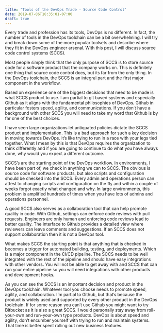```yaml
---
title: "Tools of the DevOps Trade - Source Code Control" 
date: 2019-07-06T10:35:01-07:00
draft: true
---
```


Every trade and profession has its tools, DevOps is no different.  In fact, the number of tools in the DevOps toolchain can be a bit overwhelming.  I will try and break down some of the more popular toolsets and describe where they fit in the DevOps engineer arsenal.  With this post, I will discuss source code control systems (SCCS).

Most people simply think that the only purpose of SCCS is to store source code for a software product that the company works on.  This is definitely one thing that source code control does, but its far from the only thing. In the DevOps toolchain, the SCCS is an integral part and the first major component in the workflow.

Based on experience one of the biggest decisions that need to be made is what SCCS product to use.  I am partial to git based systems and especially Github as it aligns with the fundamental philosophies of DevOps.  Github in particular fosters speed, agility, and communications.  If you don’t have a background with other SCCS you will need to take my word that Github is by far one of the best choices.

I have seen large organizations let antiquated policies dictate the SCCS product and implementation.  This is a bad approach for such a key decision in moving towards DevOps.  It’s like trying to run in a race with your legs tied together.  What I mean by this is that DevOps requires the organization to think differently and if you are going to continue to do what you have always done, why would you expect a different outcome.

SCCS’s are the starting point of the DevOps workflow.  In environments, I have been part of, we check in anything we can to SCCS.  The obvious is source code for software products, but also scripts and configuration should be checked into the SCCS.  Every admin and operations person can attest to changing scripts and configuration on the fly and within a couple of weeks forgot exactly what changed and why.  In large environments, this problem is amplified hundreds of times when you have lots of admins and operations personnel.

A good SCCS also serves as a collaboration tool that can help promote quality in code.  With Github, settings can enforce code reviews with pull requests.  Engineers are only human and enforcing code reviews lead to better quality.  The interface to Github provides a detailed view where reviewers can leave comments and suggestions.  If an SCCS does not support collaboration then it is not a DevOps tool.

What makes SCCS the starting point is that anything that is checked in becomes a trigger for automated building, testing, and deployments.  Which is a major component in the CI/CD pipeline.  The SCCS needs to be well integrated with the rest of the pipeline and should have easy integrations with other vendors.  You will not be able to get away with and SCCS that can run your entire pipeline so you will need integrations with other products and development hooks.

As you can see the SCCS is an important decision and product in the DevOps toolchain.  Whatever tool you choose needs to promote speed, agility, and collaboration.  I’m partial to Github, but that’s because the product is widely used and supported by every other product in the DevOps toolchain.  If for some reason you can’t use Github you might want to try Bitbucket as it is also a great SCCS.  I would personally stay away from roll-your-own and run-your-own type products.  DevOps is about speed and agility, don’t encumber yourself with trying to run and maintain systems.  That time is better spent rolling out new business features.


